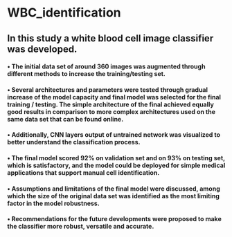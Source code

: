 # WBC_identification
## In this study a white blood cell image classifier was developed.
  #### • The initial data set of around 360 images was augmented through different methods to increase the training/testing set.
 #### • Several architectures and parameters were tested through gradual increase of the model capacity and final model was selected for the final training / testing. The simple architecture of the final achieved equally good results in comparison to more complex architectures used on the same data set that can be found online.
 #### • Additionally, CNN layers output of untrained network was visualized to better understand the classification process.
 #### • The final model scored 92% on validation set and on 93% on testing set, which is satisfactory, and the model could be deployed for simple medical applications that support manual cell identification.
 #### • Assumptions and limitations of the final model were discussed, among which the size of the original data set was identified as the most limiting factor in the model robustness.
 #### • Recommendations for the future developments were proposed to make the classifier more robust, versatile and accurate.
#
